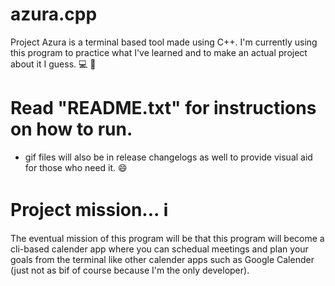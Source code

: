 # azura.cpp
Project Azura is a terminal based tool made using C++. I'm currently using this program to practice what I've learned and to make an actual project about it I guess. 💻 🐧

# Read "README.txt" for instructions on how to run.
- gif files will also be in release changelogs as well to provide visual aid for those who need it. 😄

# Project mission... ℹ️
The eventual mission of this program will be that this program will become a cli-based calender app where you can schedual meetings and plan your goals from the terminal like other calender apps such as Google Calender (just not as bif of course because I'm the only developer).
